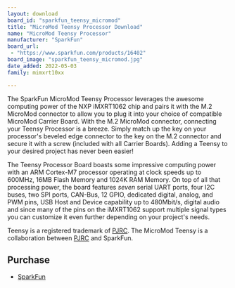 ```yaml
---
layout: download
board_id: "sparkfun_teensy_micromod"
title: "MicroMod Teensy Processor Download"
name: "MicroMod Teensy Processor"
manufacturer: "SparkFun"
board_url:
 - "https://www.sparkfun.com/products/16402"
board_image: "sparkfun_teensy_micromod.jpg"
date_added: 2022-05-03
family: mimxrt10xx

---
```


The SparkFun MicroMod Teensy Processor leverages the awesome computing power of the NXP iMXRT1062 chip and pairs it with the M.2 MicroMod connector to allow you to plug it into your choice of compatible MicroMod Carrier Board. With the M.2 MicroMod connector, connecting your Teensy Processor is a breeze. Simply match up the key on your processor's beveled edge connector to the key on the M.2 connector and secure it with a screw (included with all Carrier Boards). Adding a Teensy to your desired project has never been easier!

The Teensy Processor Board boasts some impressive computing power with an ARM Cortex-M7 processor operating at clock speeds up to 600MHz, 16MB Flash Memory and 1024K RAM Memory. On top of all that processing power, the board features *seven* serial UART ports, four I2C buses, two SPI ports, CAN-Bus, 12 GPIO, dedicated digital, analog, and PWM pins, USB Host and Device capability up to 480Mbit/s, digital audio and since many of the pins on the iMXRT1062 support multiple signal types you can customize it even further depending on your project's needs.

Teensy is a registered trademark of [PJRC](https://www.pjrc.com/). The MicroMod Teensy is a collaboration between [PJRC](https://www.pjrc.com/) and SparkFun.

## Purchase
* [SparkFun](https://www.sparkfun.com/products/16402)
